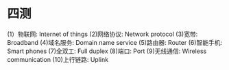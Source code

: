# 四测

(1）物联网: Internet of things
(2)网络协议: Network protocol
(3)宽带: Broadband
(4)域名服务: Domain name service
(5)路由器: Router
(6)智能手机: Smart phones
(7)全双工: Full duplex
(8)端口: Port
(9)无线通信: Wireless communication
(10)上行链路:  Uplink
